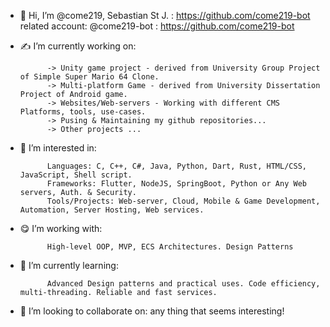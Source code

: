 - 👋 Hi, I’m @come219, Sebastian St J. : https://github.com/come219-bot
     related account: @come219-bot : https://github.com/come219-bot

- ✍️ I’m currently working on: 

            -> Unity game project - derived from University Group Project of Simple Super Mario 64 Clone.
            -> Multi-platform Game - derived from University Dissertation Project of Android game.
            -> Websites/Web-servers - Working with different CMS Platforms, tools, use-cases.
            -> Pusing & Maintaining my github repositories...
            -> Other projects ...

- 👀 I’m interested in: 
            
            Languages: C, C++, C#, Java, Python, Dart, Rust, HTML/CSS, JavaScript, Shell script.
            Frameworks: Flutter, NodeJS, SpringBoot, Python or Any Web servers, Auth. & Security.
            Tools/Projects: Web-server, Cloud, Mobile & Game Development, Automation, Server Hosting, Web services.
            
            
- 😋 I’m working with: 
            
            High-level OOP, MVP, ECS Architectures. Design Patterns
                        
- 🌱 I’m currently learning: 
            
            Advanced Design patterns and practical uses. Code efficiency, multi-threading. Reliable and fast services.
            
- 💞️ I’m looking to collaborate on: any thing that seems interesting!

<!---
come219/come219 is a ✨ special ✨ repository because its `README.md` (this file) appears on your GitHub profile.
You can click the Preview link to take a look at your changes.

repo showcase ...

git hub change to private profile .. github private profile and anonymous profile...
--->
